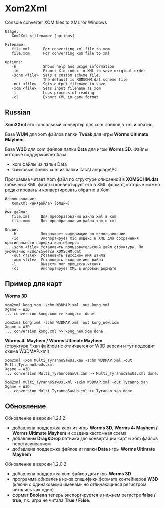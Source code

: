 # Xom2Xml

Console converter XOM files to XML for Windows

```
Usage:
   Xom2Xml <filename> [options]

Filename:
   file.xml      For converting xml file to xom
   file.xom      For converting xom file to xml

Options:
   -h            Shows help and usage information
   -id           Export Xid index to XML to save original order
   -schm <file>  Sets a custom scheme file.
                 The default is XOMSCHM.dat scheme file
   -out <file>   Sets output filename to save
   -xom <file>   Sets input filename as xom
   -l            Logs process of reading
   -cl           Export XML in game format   

```

## Russian
**Xom2Xml** это консольный конвертер для xom файлов в xml и обатно. 

База **WUM** для xom файлов папки **Tweak** для игры **Worms Ultimate Mayhem**. 

База **W3D** для xom файлов папки **Data** для игры **Worms 3D**. Файлы которые поддерживает база: 
 - xom файлы из папки Data
 - языковые файлы xom из папки Data\Language\PC

Программа читает Xom файл по структуре описанной в **XOMSCHM.dat** (обычный XML файл) и конвертирует его в XML формат, которые можно редактировать и конвертировать обратно в Xom. 

```
Использование:
   Xom2Xml <имяфайла> [опции]

Имя файла:
   file.xml     Для преобразования файла xml в xom
   file.xom     Для преобразования файла xom в xml

Опции:
   -h           Показывает информацию по использованию
   -id          Экспортирует Xid индекс в XML для сохранения оригинального порядка контейнеров
   -schm <file> Установить пользовательский файл структуры. По умолчанию используется XOMSCHM.dat
   -out <file>  Установить выходное имя файла
   -xom <file>  Установить входное имя файла
   -l           Вывести лог процесса чтения
   -cl          Экспортирует XML в игровом формате
```
## Пример для карт

**Worms 3D**
```
xom2xml kong.xom -schm W3DMAP.xml -out kong.xml
Xgame = W3D
... conversion kong.xom >> kong.xml done.

xom2xml kong.xml -schm W3DMAP.xml -out kong_new.xom
Xgame = W3D
... conversion kong.xml >> kong_new.xom done.
```

**Worms 4: Mayhem / Worms Ultimate Mayhem**  
(структура \*.xan файлов не отличается от W3D версии и тут подходит схема W3DMAP.xml)
```
xom2xml -xom Multi_TyrannoSawUs.xan -schm W3DMAP.xml -out Multi_TyrannoSawUs.xml
Xgame = W3D
... conversion Multi_TyrannoSawUs.xan >> Multi_TyrannoSawUs.xml done.

xom2xml Multi_TyrannoSawUs.xml -schm W3DMAP.xml -out Tyranno.xan
Xgame = W3D
... conversion Multi_TyrannoSawUs.xml >> Tyranno.xan done.
```

## Обновление

Обновление в версии 1.2.1.2:
 - добавлена поддержка карт из игры **Worms 3D**, **Worms 4: Mayhem / Worms Ultimate Mayhem** и создана кастомная схема
 - добавлены **Drag&Drop** батники для конвертации карт и xom файлов перетаскиванием
 - добавлена поддержка файлов из папки **Data** игры **Worms Ultimate Mayhem**

Обновление в версии 1.2.0.2:
 - добавлена поддержка xom файлов для игры **Worms 3D**
 - программа обновлена из-за специфики формата контейнеров **W3D** (ключи с одинаковыми именами но отличающиеся регистром читались как один)
 - формат **Boolean** теперь экспортируется в нижнем регистре **false / true**, т.к. игра не читала **True / False**.
